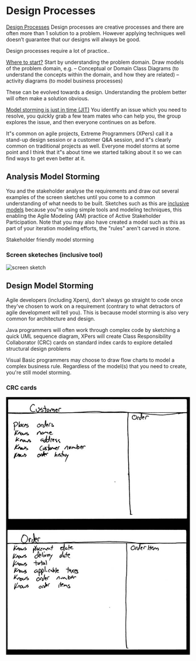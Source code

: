 # Design Processes

[Design Processes][agilemodeling] Design processes are creative processes and there are often more than 1 solution to a problem. However applying techniques well doesn’t guarantee that our designs will always be good.

Design processes require a lot of practice..

[Where to start?][agilemodeling] Start by understanding the problem domain. Draw models of the problem domain, e.g.
      – Conceptual or Domain Class Diagrams (to understand the
      concepts within the domain, and how they are related)
      – activity diagrams (to model business processes)

These can be evolved towards a design. Understanding the problem better will often make a solution obvious.


[Model storming is just in time (JIT)][agilemodeling] You identify an issue which you need to resolve, you quickly grab a few team mates who can help you, the group explores the issue, and then everyone continues on as before. 

It"s common on agile projects, Extreme Programmers (XPers) call it a stand-up design session or a customer Q&A session, and it"s clearly common on traditional projects as well. Everyone model storms at some point and I think that it"s about time we started talking about it so we can find ways to get even better at it.


## Analysis Model Storming

You and the stakeholder analyse the requirements and draw out several examples of the screen sketches until you come to a common understanding of what needs to be built. Sketches such as this are [inclusive models][inclusivetools] because you"re using simple tools and modeling techniques, this enabling the Agile Modeling (AM) practice of Active Stakeholder Participation. Note that you may also have created a model such as this as part of your iteration modeling efforts, the "rules" aren't carved in stone.

Stakeholder friendly model storming

### Screen sketeches (inclusive tool)
![screen sketch](/design-process/uiSketchStudentEdit.JPG "Example of screen sketches")

## Design Model Storming

Agile developers (including Xpers), don't always go straight to code once they've chosen to work on a requirement (contrary to what detractors of agile development will tell you). This is because model storming is also very common for architecture and design. 

Java programmers will often work through complex code by sketching a quick UML sequence diagram, XPers will create Class Responsibility Collaborator (CRC) cards on standard index cards to explore detailed structural design problems

Visual Basic programmers may choose to draw flow charts to model a complex business rule. Regardless of the model(s) that you need to create, you're still model storming.


### CRC cards

![CRC cards](/design-process/crcCardExample.jpg "Example of CRC card")



[agilemodeling]: http://agilemodeling.com/essays/modelStorming.htm
[inclusivetools]: http://agilemodeling.com/essays/inclusiveModels.htm
